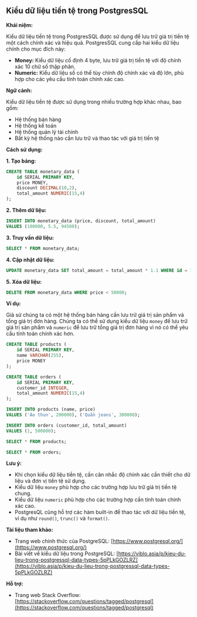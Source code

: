 ## Kiểu dữ liệu tiền tệ trong PostgresSQL

**Khái niệm:**

Kiểu dữ liệu tiền tệ trong PostgresSQL được sử dụng để lưu trữ giá trị tiền tệ một cách chính xác và hiệu quả. PostgresSQL cung cấp hai kiểu dữ liệu chính cho mục đích này:

- **Money:** Kiểu dữ liệu cố định 4 byte, lưu trữ giá trị tiền tệ với độ chính xác 10 chữ số thập phân.
- **Numeric:** Kiểu dữ liệu số có thể tùy chỉnh độ chính xác và độ lớn, phù hợp cho các yêu cầu tính toán chính xác cao.

**Ngữ cảnh:**

Kiểu dữ liệu tiền tệ được sử dụng trong nhiều trường hợp khác nhau, bao gồm:

- Hệ thống bán hàng
- Hệ thống kế toán
- Hệ thống quản lý tài chính
- Bất kỳ hệ thống nào cần lưu trữ và thao tác với giá trị tiền tệ

**Cách sử dụng:**

**1. Tạo bảng:**

```sql
CREATE TABLE monetary_data (
    id SERIAL PRIMARY KEY,
    price MONEY,
    discount DECIMAL(10,2),
    total_amount NUMERIC(15,4)
);
```

**2. Thêm dữ liệu:**

```sql
INSERT INTO monetary_data (price, discount, total_amount)
VALUES (100000, 5.5, 94500);
```

**3. Truy vấn dữ liệu:**

```sql
SELECT * FROM monetary_data;
```

**4. Cập nhật dữ liệu:**

```sql
UPDATE monetary_data SET total_amount = total_amount * 1.1 WHERE id = 1;
```

**5. Xóa dữ liệu:**

```sql
DELETE FROM monetary_data WHERE price < 50000;
```

**Ví dụ:**

Giả sử chúng ta có một hệ thống bán hàng cần lưu trữ giá trị sản phẩm và tổng giá trị đơn hàng. Chúng ta có thể sử dụng kiểu dữ liệu `money` để lưu trữ giá trị sản phẩm và `numeric` để lưu trữ tổng giá trị đơn hàng vì nó có thể yêu cầu tính toán chính xác hơn.

```sql
CREATE TABLE products (
    id SERIAL PRIMARY KEY,
    name VARCHAR(255),
    price MONEY
);

CREATE TABLE orders (
    id SERIAL PRIMARY KEY,
    customer_id INTEGER,
    total_amount NUMERIC(15,4)
);

INSERT INTO products (name, price)
VALUES ('Áo thun', 200000), ('Quần jeans', 300000);

INSERT INTO orders (customer_id, total_amount)
VALUES (1, 500000);

SELECT * FROM products;

SELECT * FROM orders;
```

**Lưu ý:**

- Khi chọn kiểu dữ liệu tiền tệ, cần cân nhắc độ chính xác cần thiết cho dữ liệu và đơn vị tiền tệ sử dụng.
- Kiểu dữ liệu `money` phù hợp cho các trường hợp lưu trữ giá trị tiền tệ chung.
- Kiểu dữ liệu `numeric` phù hợp cho các trường hợp cần tính toán chính xác cao.
- PostgresQL cũng hỗ trợ các hàm built-in để thao tác với dữ liệu tiền tệ, ví dụ như `round()`, `trunc()` và `format()`.

**Tài liệu tham khảo:**

- Trang web chính thức của PostgreSQL: [https://www.postgresql.org/](https://www.postgresql.org/)
- Bài viết về kiểu dữ liệu trong PostgreSQL: [https://viblo.asia/p/kieu-du-lieu-trong-postgressql-data-types-5pPLkGOZLRZ](https://viblo.asia/p/kieu-du-lieu-trong-postgressql-data-types-5pPLkGOZLRZ)

**Hỗ trợ:**

- Trang web Stack Overflow: [https://stackoverflow.com/questions/tagged/postgresql](https://stackoverflow.com/questions/tagged/postgresql)
